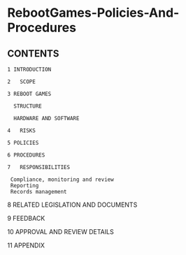 # RebootGames-Policies-And-Procedures


## CONTENTS

    1 INTRODUCTION
    
    2	SCOPE	
    
    3 REBOOT GAMES
    
      STRUCTURE
      
      HARDWARE AND SOFTWARE

    4	RISKS
    
    5 POLICIES 
    
    6 PROCEDURES
    
    7	RESPONSIBILITIES	
     
     Compliance, monitoring and review	
     Reporting	
     Records management	

   8	RELATED LEGISLATION AND DOCUMENTS	

   9	FEEDBACK

  10	APPROVAL AND REVIEW DETAILS	

  11	APPENDIX <or APPENDICES> <delete if not required>	

